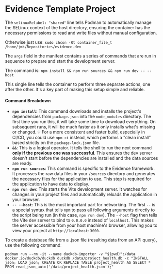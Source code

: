 # Evidence Template Project


The `selinuxRelabel: "shared"` line tells Podman to automatically manage the SELinux context of the host directory, ensuring the container has the necessary permissions to read and write files without manual configuration.

Otherwise just use: `sudo chcon -Rt container_file_t /home/jmk/Repositories/evidence-dev`


The `args` field in the manifest contains a series of commands that are run in sequence to prepare and start the development server.

The command is:
`npm install && npm run sources && npm run dev -- --host`

This single line tells the container to perform three separate actions, one after the other. It's a key part of making this setup simple and reliable. 

#### Command Breakdown

- **`npm install`**: This command downloads and installs the project's dependencies from `package.json` into the `node_modules` directory. The first time you run this, it will take some time to download everything. On subsequent runs, it will be much faster as it only installs what's missing or changed. 💡 For a more consistent and faster build, especially in CI/CD, you could use `npm ci` instead, which performs a "clean install" based strictly on the `package-lock.json` file.
- **`&&`**: This is a logical operator. It tells the shell to run the next command **only if the previous one was successful**. This ensures the dev server doesn't start before the dependencies are installed and the data sources are ready.
- **`npm run sources`**: This command is specific to the Evidence framework. It processes the raw data files in your `/sources` directory and generates the necessary files for the application to use. This step is required for the application to have data to display.
- **`npm run dev`**: This starts the Vite development server. It watches for changes in your project files and automatically reloads the application in your browser.
- **`-- --host`**: This is the most important part for networking. The first `--` is a special syntax that tells `npm` to pass all following arguments directly to the script being run (in this case, `npm run dev`). The `--host` flag then tells the Vite dev server to bind to `0.0.0.0` instead of `localhost`. This makes the server accessible from your host machine's browser, allowing you to view your project at `http://localhost:3000`.

To create a database file from a .json file (resulting data from an API query), use the following command:

```
podman run --rm -it --name duckdb-importer -v "$(pwd)":/data docker.io/duckdb/duckdb duckdb /data/project_health.db -c "INSTALL json; LOAD json; CREATE OR REPLACE TABLE project_health AS SELECT * FROM read_json_auto('/data/project_health.json');"
```
